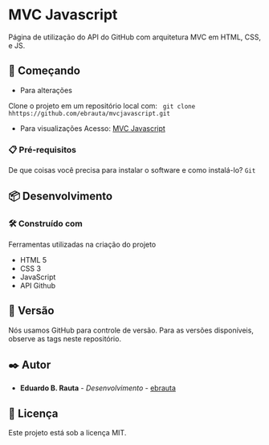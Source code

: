 # MVC Javascript
Página de utilização do API do GitHub com arquitetura MVC em HTML, CSS, e JS.

## 🚀 Começando

* Para alterações

Clone o projeto em um repositório local com:
``` git clone hhttps://github.com/ebrauta/mvcjavascript.git```


* Para visualizações
Acesso: [MVC Javascript](https://ebrauta.github.io/mvcjavascript)

### 📋 Pré-requisitos
De que coisas você precisa para instalar o software e como instalá-lo?
``` Git ```


## 📦 Desenvolvimento
### 🛠️ Construído com
Ferramentas utilizadas na criação do projeto
* HTML 5
* CSS 3
* JavaScript
* API Github

## 📌 Versão
Nós usamos GitHub para controle de versão. Para as versões disponíveis, observe as tags neste repositório.

## ✒️ Autor
* **Eduardo B. Rauta** - *Desenvolvimento* - [ebrauta](https://github.com/ebrauta)

## 📄 Licença
Este projeto está sob a licença MIT.

